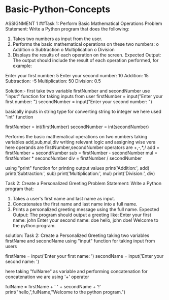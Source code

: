# Basic-Python-Concepts
ASSIGNMENT 1
##Task 1: Perform Basic Mathematical Operations
Problem Statement: Write a Python program that does the following:
1.  Takes two numbers as input from the user.
2.  Performs the basic mathematical operations on these two numbers:
o	Addition
o	Subtraction
o	Multiplication
o	Division
3.  Displays the results of each operation on the screen.
 Expected Output:
The output should include the result of each operation performed, for example:
 
Enter your first number: 5
Enter your second number: 10
Addition: 15
Subtraction: -5
Multiplication: 50
Division: 0.5

Solution:-
 first take two variable firstNumber and secondNumber
use "input" function for taking inputs from user
firstNumber = input("Enter your first number: ")
secondNumber = input("Enter your second number: ")

basically inputs in string type
for converting string to integer we here used "int" function

firstNumber = int(firstNumber)
secondNumber = int(secondNumber)

Performs the basic mathematical operations on  two numbers
taking variables add,sub,mul,div
writing relevant logic and assigning wise vera
here operands are firstNumber,secondNumber
operators are +,-,*,/
add = firstNumber + secondNumber
sub = firstNumber - secondNumber
mul = firstNumber * secondNumber
div = firstNumber / secondNumber

using "print" function for printing output values
print('Addition:', add)
print('Subtraction:', sub)
print('Multiplication:', mul)
print('Division:', div)

Task 2: Create a Personalized Greeting
Problem Statement: Write a Python program that:
1.  Takes a user's first name and last name as input.
2.  Concatenates the first name and last name into a full name.
3.  Prints a personalized greeting message using the full name.
Expected Output:
The program should output a greeting like:
Enter your first name: john
Enter your second name: doe
hello, john doe! Welcome to the python program.

solution:
Task 2: Create a Personalized Greeting
taking two variables firstName and secondName
using "input" function for taking input from users

firstName = input('Enter your first name: ')
secondName = input('Enter your second name: ')

here taking "fulName" as variable and performing concatenation
for concatenation we are using '+' operator

fulName = firstName + ' ' + secondName + '!'
print("hello,",fulName,"Welcome to the python program.")
